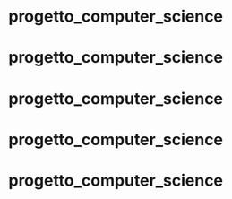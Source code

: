 # progetto_computer_science
# progetto_computer_science
# progetto_computer_science
# progetto_computer_science
# progetto_computer_science

